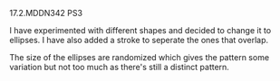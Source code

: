 17.2.MDDN342 PS3

I have experimented with different shapes and decided to change it to ellipses. I have also added a stroke to seperate the ones that overlap. 

The size of the ellipses are randomized which gives the pattern some variation but not too much as there's still a distinct pattern. 